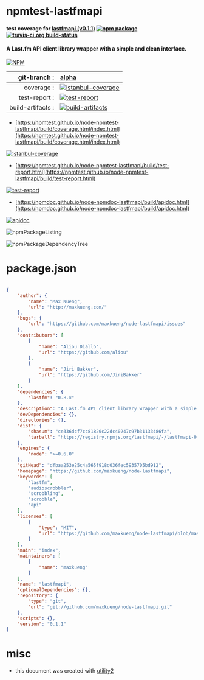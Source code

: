# npmtest-lastfmapi

#### test coverage for  [lastfmapi (v0.1.1)](https://github.com/maxkueng/node-lastfmapi)  [![npm package](https://img.shields.io/npm/v/npmtest-lastfmapi.svg?style=flat-square)](https://www.npmjs.org/package/npmtest-lastfmapi) [![travis-ci.org build-status](https://api.travis-ci.org/npmtest/node-npmtest-lastfmapi.svg)](https://travis-ci.org/npmtest/node-npmtest-lastfmapi)

#### A Last.fm API client library wrapper with a simple and clean interface.

[![NPM](https://nodei.co/npm/lastfmapi.png?downloads=true&downloadRank=true&stars=true)](https://www.npmjs.com/package/lastfmapi)

| git-branch : | [alpha](https://github.com/npmtest/node-npmtest-lastfmapi/tree/alpha)|
|--:|:--|
| coverage : | [![istanbul-coverage](https://npmtest.github.io/node-npmtest-lastfmapi/build/coverage.badge.svg)](https://npmtest.github.io/node-npmtest-lastfmapi/build/coverage.html/index.html)|
| test-report : | [![test-report](https://npmtest.github.io/node-npmtest-lastfmapi/build/test-report.badge.svg)](https://npmtest.github.io/node-npmtest-lastfmapi/build/test-report.html)|
| build-artifacts : | [![build-artifacts](https://npmtest.github.io/node-npmtest-lastfmapi/glyphicons_144_folder_open.png)](https://github.com/npmtest/node-npmtest-lastfmapi/tree/gh-pages/build)|

- [https://npmtest.github.io/node-npmtest-lastfmapi/build/coverage.html/index.html](https://npmtest.github.io/node-npmtest-lastfmapi/build/coverage.html/index.html)

[![istanbul-coverage](https://npmtest.github.io/node-npmtest-lastfmapi/build/screenCapture.buildCi.browser.%252Ftmp%252Fbuild%252Fcoverage.lib.html.png)](https://npmtest.github.io/node-npmtest-lastfmapi/build/coverage.html/index.html)

- [https://npmtest.github.io/node-npmtest-lastfmapi/build/test-report.html](https://npmtest.github.io/node-npmtest-lastfmapi/build/test-report.html)

[![test-report](https://npmtest.github.io/node-npmtest-lastfmapi/build/screenCapture.buildCi.browser.%252Ftmp%252Fbuild%252Ftest-report.html.png)](https://npmtest.github.io/node-npmtest-lastfmapi/build/test-report.html)

- [https://npmdoc.github.io/node-npmdoc-lastfmapi/build/apidoc.html](https://npmdoc.github.io/node-npmdoc-lastfmapi/build/apidoc.html)

[![apidoc](https://npmdoc.github.io/node-npmdoc-lastfmapi/build/screenCapture.buildCi.browser.%252Ftmp%252Fbuild%252Fapidoc.html.png)](https://npmdoc.github.io/node-npmdoc-lastfmapi/build/apidoc.html)

![npmPackageListing](https://npmtest.github.io/node-npmtest-lastfmapi/build/screenCapture.npmPackageListing.svg)

![npmPackageDependencyTree](https://npmtest.github.io/node-npmtest-lastfmapi/build/screenCapture.npmPackageDependencyTree.svg)



# package.json

```json

{
    "author": {
        "name": "Max Kueng",
        "url": "http://maxkueng.com/"
    },
    "bugs": {
        "url": "https://github.com/maxkueng/node-lastfmapi/issues"
    },
    "contributors": [
        {
            "name": "Aliou Diallo",
            "url": "https://github.com/aliou"
        },
        {
            "name": "Jiri Bakker",
            "url": "https://github.com/JiriBakker"
        }
    ],
    "dependencies": {
        "lastfm": "0.8.x"
    },
    "description": "A Last.fm API client library wrapper with a simple and clean interface.",
    "devDependencies": {},
    "directories": {},
    "dist": {
        "shasum": "ce336dcf7cc81820c22dc40247c97b31133486fa",
        "tarball": "https://registry.npmjs.org/lastfmapi/-/lastfmapi-0.1.1.tgz"
    },
    "engines": {
        "node": ">=0.6.0"
    },
    "gitHead": "dfbaa253e25c4a565f918d036fec5935705bd912",
    "homepage": "https://github.com/maxkueng/node-lastfmapi",
    "keywords": [
        "lastfm",
        "audioscrobbler",
        "scrobbling",
        "scrobble",
        "api"
    ],
    "licenses": [
        {
            "type": "MIT",
            "url": "https://github.com/maxkueng/node-lastfmapi/blob/master/LICENSE"
        }
    ],
    "main": "index",
    "maintainers": [
        {
            "name": "maxkueng"
        }
    ],
    "name": "lastfmapi",
    "optionalDependencies": {},
    "repository": {
        "type": "git",
        "url": "git://github.com/maxkueng/node-lastfmapi.git"
    },
    "scripts": {},
    "version": "0.1.1"
}
```



# misc
- this document was created with [utility2](https://github.com/kaizhu256/node-utility2)
